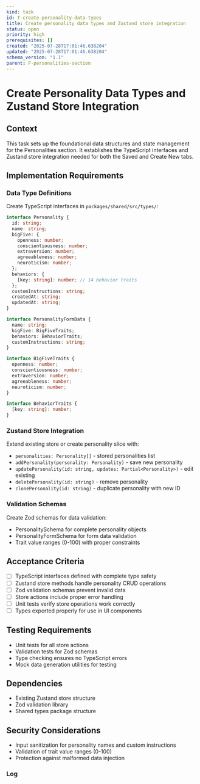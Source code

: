 ```yaml
---
kind: task
id: T-create-personality-data-types
title: Create personality data types and Zustand store integration
status: open
priority: high
prerequisites: []
created: "2025-07-28T17:01:46.638204"
updated: "2025-07-28T17:01:46.638204"
schema_version: "1.1"
parent: F-personalities-section
---
```


# Create Personality Data Types and Zustand Store Integration

## Context

This task sets up the foundational data structures and state management for the Personalities section. It establishes the TypeScript interfaces and Zustand store integration needed for both the Saved and Create New tabs.

## Implementation Requirements

### Data Type Definitions

Create TypeScript interfaces in `packages/shared/src/types/`:

```typescript
interface Personality {
  id: string;
  name: string;
  bigFive: {
    openness: number;
    conscientiousness: number;
    extraversion: number;
    agreeableness: number;
    neuroticism: number;
  };
  behaviors: {
    [key: string]: number; // 14 behavior traits
  };
  customInstructions: string;
  createdAt: string;
  updatedAt: string;
}

interface PersonalityFormData {
  name: string;
  bigFive: BigFiveTraits;
  behaviors: BehaviorTraits;
  customInstructions: string;
}

interface BigFiveTraits {
  openness: number;
  conscientiousness: number;
  extraversion: number;
  agreeableness: number;
  neuroticism: number;
}

interface BehaviorTraits {
  [key: string]: number;
}
```

### Zustand Store Integration

Extend existing store or create personality slice with:

- `personalities: Personality[]` - stored personalities list
- `addPersonality(personality: Personality)` - save new personality
- `updatePersonality(id: string, updates: Partial<Personality>)` - edit existing
- `deletePersonality(id: string)` - remove personality
- `clonePersonality(id: string)` - duplicate personality with new ID

### Validation Schemas

Create Zod schemas for data validation:

- PersonalitySchema for complete personality objects
- PersonalityFormSchema for form data validation
- Trait value ranges (0-100) with proper constraints

## Acceptance Criteria

- [ ] TypeScript interfaces defined with complete type safety
- [ ] Zustand store methods handle personality CRUD operations
- [ ] Zod validation schemas prevent invalid data
- [ ] Store actions include proper error handling
- [ ] Unit tests verify store operations work correctly
- [ ] Types exported properly for use in UI components

## Testing Requirements

- Unit tests for all store actions
- Validation tests for Zod schemas
- Type checking ensures no TypeScript errors
- Mock data generation utilities for testing

## Dependencies

- Existing Zustand store structure
- Zod validation library
- Shared types package structure

## Security Considerations

- Input sanitization for personality names and custom instructions
- Validation of trait value ranges (0-100)
- Protection against malformed data injection

### Log
